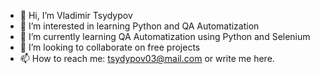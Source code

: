 - 👋 Hi, I’m Vladimir Tsydypov
- 👀 I’m interested in learning Python and QA Automatization
- 🌱 I’m currently learning QA Automatization using Python and Selenium
- 💞️ I’m looking to collaborate on free projects
- 📫 How to reach me: tsydypov03@mail.com or write me here.

<!---
tsydypov/tsydypov is a ✨ special ✨ repository because its `README.md` (this file) appears on your GitHub profile.
You can click the Preview link to take a look at your changes.
--->
